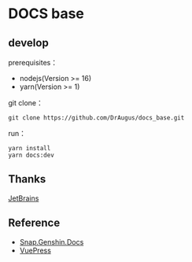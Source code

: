 # DOCS base

## develop

prerequisites：

- nodejs(Version >= 16)
- yarn(Version >= 1)

git clone：

```git
git clone https://github.com/DrAugus/docs_base.git
```

run：

```yarn
yarn install
yarn docs:dev
```

## Thanks

[JetBrains](https://www.jetbrains.com/zh-cn/community/opensource/#support)

## Reference

* [Snap.Genshin.Docs](https://github.com/DGP-Studio/Snap.Genshin.Docs)
* [VuePress](https://vuepress.vuejs.org/guide/deploy.html#github-pages)
